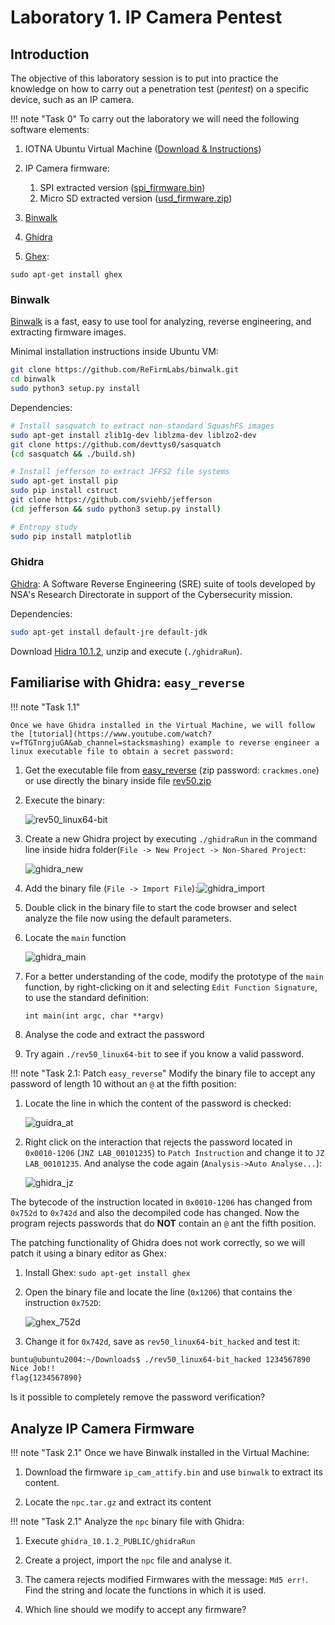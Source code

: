 # Laboratory 1. IP Camera Pentest

## Introduction

The objective of this laboratory session is to put into practice the knowledge on how to carry out a penetration test (*pentest*) on a specific device, such as an IP camera. 

!!! note "Task 0"
    To carry out the laboratory we will need the following software elements:

1. IOTNA Ubuntu Virtual Machine ([Download & Instructions](../../IOTNA/demo/index.md))

2. IP Camera firmware:
    1. SPI extracted version ([spi_firmware.bin](spi_firmware.bin))
    2. Micro SD extracted version ([usd_firmware.zip](usd_firmware.zip))

3. [Binwalk](#binwalk)

4. [Ghidra](#ghidra)

5. [Ghex](https://wiki.gnome.org/Apps/Ghex): 

````
sudo apt-get install ghex
````

### Binwalk

[Binwalk](https://github.com/ReFirmLabs/binwalk) is a fast, easy to use tool for analyzing, reverse engineering, and extracting firmware images.

Minimal installation instructions inside Ubuntu VM:
```bash
git clone https://github.com/ReFirmLabs/binwalk.git
cd binwalk
sudo python3 setup.py install
```
Dependencies:
```bash
# Install sasquatch to extract non-standard SquashFS images
sudo apt-get install zlib1g-dev liblzma-dev liblzo2-dev
git clone https://github.com/devttys0/sasquatch
(cd sasquatch && ./build.sh)

# Install jefferson to extract JFFS2 file systems
sudo apt-get install pip
sudo pip install cstruct
git clone https://github.com/sviehb/jefferson
(cd jefferson && sudo python3 setup.py install)

# Entropy study
sudo pip install matplotlib
```

### Ghidra

[Ghidra](https://github.com/NationalSecurityAgency/ghidra/releases): A Software Reverse Engineering (SRE) suite of tools developed by NSA's Research Directorate in support of the Cybersecurity mission.

Dependencies:

```bash
sudo apt-get install default-jre default-jdk
```

Download [Hidra 10.1.2](https://github.com/NationalSecurityAgency/ghidra/releases/download/Ghidra_10.1.2_build/ghidra_10.1.2_PUBLIC_20220125.zip), unzip and execute (`./ghidraRun`).

## Familiarise with Ghidra: `easy_reverse`

!!! note "Task 1.1"

    Once we have Ghidra installed in the Virtual Machine, we will follow the [tutorial](https://www.youtube.com/watch?v=fTGTnrgjuGA&ab_channel=stacksmashing) example to reverse engineer a linux executable file to obtain a secret password: 

1. Get the executable file from [easy_reverse](https://crackmes.one/crackme/5b8a37a433c5d45fc286ad83) (zip password: `crackmes.one`) or use directly the binary inside file [rev50.zip](rev50.zip)

2. Execute the binary:

    ![rev50_linux64-bit](rev50_linux64-bit.png)

3. Create a new Ghidra project by executing `./ghidraRun` in the command line inside hidra folder(`File -> New Project -> Non-Shared Project`:

    ![ghidra_new](ghidra_new.png)

4. Add the binary file (`File -> Import File`):![ghidra_import](ghidra_import.png)

5. Double click in the binary file to start the code browser and select analyze the file now using the default parameters.

6. Locate the `main` function

    ![ghidra_main](ghidra_main.png)

7. For a better understanding of the code, modify the prototype of the `main` function, by right-clicking on it and selecting `Edit Function Signature`, to use the standard definition:

    ```
    int main(int argc, char **argv)
    ```

8. Analyse the code and extract the password

9. Try again `./rev50_linux64-bit` to see if you know a valid password.

!!! note "Task 2.1: Patch `easy_reverse`"
    Modify the binary file to accept any password of length 10 without an `@` at the fifth position:

1. Locate the line in which the content of the password is checked:

    ![guidra_at](guidra_at.png)

2. Right click on the interaction that rejects the password located in `0x0010-1206` (`JNZ LAB_00101235`) to `Patch Instruction` and change it to `JZ LAB_00101235`. And analyse the code again (`Analysis->Auto Analyse...`):

    ![ghidra_jz](ghidra_jz.png) 

The bytecode of the instruction located in `0x0010-1206` has changed from `0x752d` to `0x742d` and also the decompiled code has changed. Now the program rejects passwords that do **NOT** contain an `@` ant the fifth position. 

The patching functionality of Ghidra does not work correctly, so we will patch it using a binary editor as Ghex:

1. Install Ghex: `sudo apt-get install ghex`

2. Open the binary file and locate the line (`0x1206`) that contains the instruction `0x752D`:

    ![ghex_752d](ghex_752d.png) 

3. Change it for `0x742d`, save as `rev50_linux64-bit_hacked` and test it:

```bash
buntu@ubuntu2004:~/Downloads$ ./rev50_linux64-bit_hacked 1234567890
Nice Job!!
flag{1234567890}
```

Is it possible to completely remove the password verification?

## Analyze IP Camera Firmware
!!! note "Task 2.1"
    Once we have Binwalk installed in the Virtual Machine:

1. Download the firmware `ip_cam_attify.bin` and use `binwalk` to extract its content.

2. Locate the `npc.tar.gz` and extract its content

!!! note "Task 2.1"
    Analyze the `npc` binary file with Ghidra:

1. Execute `ghidra_10.1.2_PUBLIC/ghidraRun`

2. Create a project, import the `npc` file and analyse it.

3. The camera rejects modified Firmwares with the message: `Md5 err!`. Find the string and locate the functions in which it is used.

4. Which line should we modify to accept any firmware?
